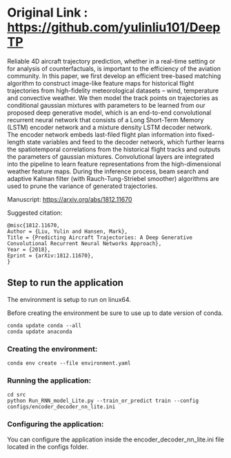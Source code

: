 # Original Link :  https://github.com/yulinliu101/DeepTP
Reliable 4D aircraft trajectory prediction, whether in a real-time setting or for analysis of counterfactuals, is important to the efficiency of the aviation community. In this paper, we first develop an efficient tree-based matching algorithm to construct image-like feature maps for historical flight trajectories from high-fidelity meteorological datasets – wind, temperature and convective weather. We then model the track points on trajectories as conditional gaussian mixtures with parameters to be learned from our proposed deep generative model, which is an end-to-end convolutional recurrent neural network that consists of a Long Short-Term Memory (LSTM) encoder network and a mixture density LSTM decoder network. The encoder network embeds last-filed flight plan information into fixed-length state variables and feed to the decoder network, which further learns the spatiotemporal correlations from the historical flight tracks and outputs the parameters of gaussian mixtures. Convolutional layers are integrated into the pipeline to learn feature representations from the high-dimensional weather feature maps. During the inference process, beam search and adaptive Kalman filter (with Rauch-Tung-Striebel smoother) algorithms are used to prune the variance of generated trajectories.

Manuscript: https://arxiv.org/abs/1812.11670

Suggested citation: 

```
@misc{1812.11670,
Author = {Liu, Yulin and Hansen, Mark},
Title = {Predicting Aircraft Trajectories: A Deep Generative Convolutional Recurrent Neural Networks Approach},
Year = {2018},
Eprint = {arXiv:1812.11670},
}
```

## Step to run the application
The environment is setup to run on linux64.

Before creating the environment be sure to use up to date version of conda.
```
conda update conda --all
conda update anaconda
```

### Creating the environment:

```
conda env create --file environment.yaml
```

### Running the application:
```
cd src
python Run_RNN_model_Lite.py --train_or_predict train --config configs/encoder_decoder_nn_lite.ini
```

### Configuring the application:
You can configure the application inside the encoder_decoder_nn_lite.ini file located in the configs folder. 

